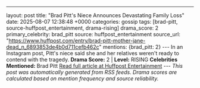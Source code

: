 ---
layout: post
title: "Brad Pitt's Niece Announces Devastating Family Loss"
date: 2025-08-07 12:38:48 +0000
categories: gossip
tags: [brad-pitt, source-huffpost_entertainment, drama-rising]
drama_score: 2
primary_celebrity: brad_pitt
source: huffpost_entertainment
source_url: "https://www.huffpost.com/entry/brad-pitt-mother-jane-dead_n_6893853de4b0d711cefb462c"
mentions: {brad_pitt: 2} --- In an Instagram post, Pitt's niece said she and her relatives weren't ready to contend with the tragedy. **Drama Score:** 2 | **Level:** RISING **Celebrities Mentioned:** Brad Pitt [Read full article at Huffpost Entertainment](https://www.huffpost.com/entry/brad-pitt-mother-jane-dead_n_6893853de4b0d711cefb462c) --- *This post was automatically generated from RSS feeds. Drama scores are calculated based on mention frequency and source reliability.*